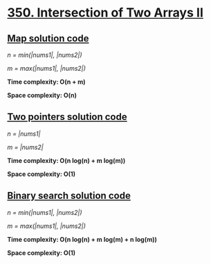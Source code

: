 # [350. Intersection of Two Arrays II](https://leetcode.com/problems/intersection-of-two-arrays-ii/)

## [Map solution code](https://github.com/alexengrig/leetcode/blob/main/src/main/java/dev/alexengrig/leetcode/_350_intersection_of_two_arrays2/MapSolution.java)

_n = min(|nums1|, |nums2|)_

_m = max(|nums1|, |nums2|)_

**Time complexity: O(n + m)**

**Space complexity: O(n)**

## [Two pointers solution code](https://github.com/alexengrig/leetcode/blob/main/src/main/java/dev/alexengrig/leetcode/_350_intersection_of_two_arrays2/TwoPointersSolution.java)

_n = |nums1|_

_m = |nums2|_

**Time complexity: O(n log(n) + m log(m))**

**Space complexity: O(1)**

## [Binary search solution code](https://github.com/alexengrig/leetcode/blob/main/src/main/java/dev/alexengrig/leetcode/_350_intersection_of_two_arrays2/BinarySearchSolution.java)

_n = min(|nums1|, |nums2|)_

_m = max(|nums1|, |nums2|)_

**Time complexity: O(n log(n) + m log(m) + n log(m))**

**Space complexity: O(1)**

